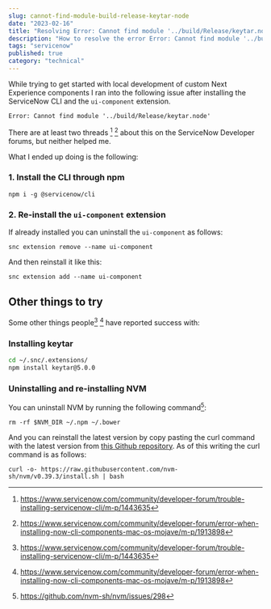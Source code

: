 ```yaml
---
slug: cannot-find-module-build-release-keytar-node
date: "2023-02-16"
title: "Resolving Error: Cannot find module '../build/Release/keytar.node'"
description: "How to resolve the error Error: Cannot find module '../build/Release/keytar.node'"
tags: "servicenow"
published: true
category: "technical"
---
```


While trying to get started with local development of custom Next Experience components I ran into the following issue after installing the ServiceNow CLI and the `ui-component` extension.

```shell
Error: Cannot find module '../build/Release/keytar.node'
```

There are at least two threads [^1] [^2] about this on the ServiceNow Developer forums, but neither helped me.

What I ended up doing is the following:

### 1. Install the CLI through npm

```shell
npm i -g @servicenow/cli
```

### 2. Re-install the `ui-component` extension

If already installed you can uninstall the `ui-component` as follows:

```shell
snc extension remove --name ui-component
```

And then reinstall it like this:

```shell
snc extension add --name ui-component
```

## Other things to try

Some other things people[^1] [^2] have reported success with:

### Installing keytar

```bash
cd ~/.snc/.extensions/
npm install keytar@5.0.0
```

### Uninstalling and re-installing NVM

You can uninstall NVM by running the following command[^3]:

```shell
rm -rf $NVM_DIR ~/.npm ~/.bower
```

And you can reinstall the latest version by copy pasting the curl command with the latest version from [this Github repository](https://github.com/nvm-sh/nvm). As of this writing the curl command is as follows:

```shell
curl -o- https://raw.githubusercontent.com/nvm-sh/nvm/v0.39.3/install.sh | bash
```

[^1]: https://www.servicenow.com/community/developer-forum/trouble-installing-servicenow-cli/m-p/1443635
[^2]: https://www.servicenow.com/community/developer-forum/error-when-installing-now-cli-components-mac-os-mojave/m-p/1913898
[^3]: https://github.com/nvm-sh/nvm/issues/298
